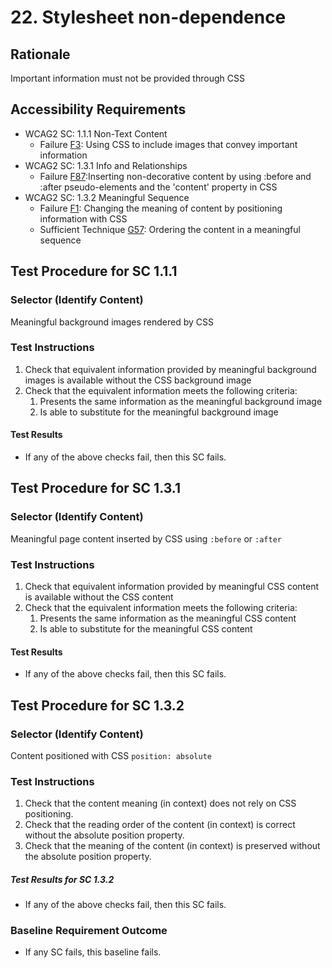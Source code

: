 # 22. Stylesheet non-dependence
## Rationale
Important information must not be provided through CSS

## Accessibility Requirements
- WCAG2 SC: 1.1.1 Non-Text Content
  - Failure [F3](https://www.w3.org/TR/WCAG20-TECHS/F3.html): Using CSS to include images that convey important information
- WCAG2 SC: 1.3.1 Info and Relationships
  - Failure [F87](https://www.w3.org/TR/WCAG20-TECHS/F87.html):Inserting non-decorative content by using :before and :after pseudo-elements and the &#39;content&#39; property in CSS
- WCAG2 SC: 1.3.2 Meaningful Sequence
  - Failure [F1](https://www.w3.org/TR/WCAG20-TECHS/F1.html): Changing the meaning of content by positioning information with CSS
  - Sufficient Technique [G57](https://www.w3.org/TR/WCAG20-TECHS/G57.html): Ordering the content in a meaningful sequence

## Test Procedure for SC 1.1.1
### Selector (Identify Content)
Meaningful background images rendered by CSS

### Test Instructions
1. Check that equivalent information provided by meaningful background images is available without the CSS background image
1. Check that the equivalent information meets the following criteria:
    1. Presents the same information as the meaningful background image
    1. Is able to substitute for the meaningful background image

#### Test Results
- If any of the above checks fail, then this SC fails.

## Test Procedure for SC 1.3.1
### Selector (Identify Content)
Meaningful page content inserted by CSS using `:before` or `:after`

### Test Instructions
1. Check that equivalent information provided by meaningful CSS content is available without the CSS content
1. Check that the equivalent information meets the following criteria:
    1. Presents the same information as the meaningful CSS content
    1. Is able to substitute for the meaningful CSS content

#### Test Results
- If any of the above checks fail, then this SC fails.

## Test Procedure for SC 1.3.2
### Selector (Identify Content)
Content positioned with CSS `position: absolute`

### Test Instructions

1. Check that the content meaning (in context) does not rely on CSS positioning.
2. Check that the reading order of the content (in context) is correct without the absolute position property.
3. Check that the meaning of the content (in context) is preserved without the absolute position property.

##### Test Results for SC 1.3.2
- If any of the above checks fail, then this SC fails.

### Baseline Requirement Outcome
- If any SC fails, this baseline fails.

